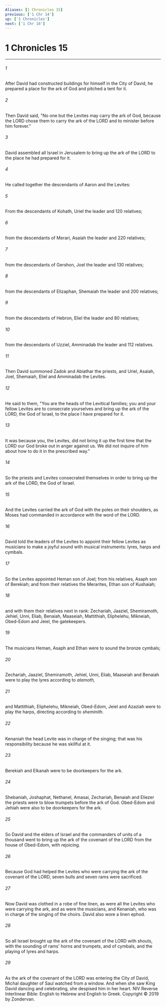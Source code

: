 ```yaml
---
Aliases: [1 Chronicles 15]
previous: ['1 Chr 14']
up: ['1 Chronicles']
next: ['1 Chr 16']
---
```

# 1 Chronicles 15

***


###### 1 
After David had constructed buildings for himself in the City of David, he prepared a place for the ark of God and pitched a tent for it. 

###### 2 
Then David said, "No one but the Levites may carry the ark of God, because the LORD chose them to carry the ark of the LORD and to minister before him forever." 

###### 3 
David assembled all Israel in Jerusalem to bring up the ark of the LORD to the place he had prepared for it. 

###### 4 
He called together the descendants of Aaron and the Levites: 

###### 5 
From the descendants of Kohath, Uriel the leader and 120 relatives; 

###### 6 
from the descendants of Merari, Asaiah the leader and 220 relatives; 

###### 7 
from the descendants of Gershon, Joel the leader and 130 relatives; 

###### 8 
from the descendants of Elizaphan, Shemaiah the leader and 200 relatives; 

###### 9 
from the descendants of Hebron, Eliel the leader and 80 relatives; 

###### 10 
from the descendants of Uzziel, Amminadab the leader and 112 relatives. 

###### 11 
Then David summoned Zadok and Abiathar the priests, and Uriel, Asaiah, Joel, Shemaiah, Eliel and Amminadab the Levites. 

###### 12 
He said to them, "You are the heads of the Levitical families; you and your fellow Levites are to consecrate yourselves and bring up the ark of the LORD, the God of Israel, to the place I have prepared for it. 

###### 13 
It was because you, the Levites, did not bring it up the first time that the LORD our God broke out in anger against us. We did not inquire of him about how to do it in the prescribed way." 

###### 14 
So the priests and Levites consecrated themselves in order to bring up the ark of the LORD, the God of Israel. 

###### 15 
And the Levites carried the ark of God with the poles on their shoulders, as Moses had commanded in accordance with the word of the LORD. 

###### 16 
David told the leaders of the Levites to appoint their fellow Levites as musicians to make a joyful sound with musical instruments: lyres, harps and cymbals. 

###### 17 
So the Levites appointed Heman son of Joel; from his relatives, Asaph son of Berekiah; and from their relatives the Merarites, Ethan son of Kushaiah; 

###### 18 
and with them their relatives next in rank: Zechariah, Jaaziel, Shemiramoth, Jehiel, Unni, Eliab, Benaiah, Maaseiah, Mattithiah, Eliphelehu, Mikneiah, Obed-Edom and Jeiel, the gatekeepers. 

###### 19 
The musicians Heman, Asaph and Ethan were to sound the bronze cymbals; 

###### 20 
Zechariah, Jaaziel, Shemiramoth, Jehiel, Unni, Eliab, Maaseiah and Benaiah were to play the lyres according to _alamoth,_ 

###### 21 
and Mattithiah, Eliphelehu, Mikneiah, Obed-Edom, Jeiel and Azaziah were to play the harps, directing according to _sheminith._ 

###### 22 
Kenaniah the head Levite was in charge of the singing; that was his responsibility because he was skillful at it. 

###### 23 
Berekiah and Elkanah were to be doorkeepers for the ark. 

###### 24 
Shebaniah, Joshaphat, Nethanel, Amasai, Zechariah, Benaiah and Eliezer the priests were to blow trumpets before the ark of God. Obed-Edom and Jehiah were also to be doorkeepers for the ark. 

###### 25 
So David and the elders of Israel and the commanders of units of a thousand went to bring up the ark of the covenant of the LORD from the house of Obed-Edom, with rejoicing. 

###### 26 
Because God had helped the Levites who were carrying the ark of the covenant of the LORD, seven bulls and seven rams were sacrificed. 

###### 27 
Now David was clothed in a robe of fine linen, as were all the Levites who were carrying the ark, and as were the musicians, and Kenaniah, who was in charge of the singing of the choirs. David also wore a linen ephod. 

###### 28 
So all Israel brought up the ark of the covenant of the LORD with shouts, with the sounding of rams' horns and trumpets, and of cymbals, and the playing of lyres and harps. 

###### 29 
As the ark of the covenant of the LORD was entering the City of David, Michal daughter of Saul watched from a window. And when she saw King David dancing and celebrating, she despised him in her heart. NIV Reverse Interlinear Bible: English to Hebrew and English to Greek. Copyright © 2019 by Zondervan.
